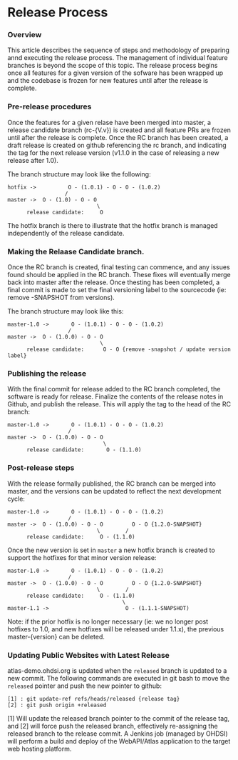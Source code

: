 # Release Process

### Overview

This article describes the sequence of steps and methodology of preparing annd executing the release process.  The management of individual feature branches is beyond the scope of this topic.  The release process begins once all features for a given version of the sofware has been wrapped up and the codebase is frozen for new features until after the release is complete.

### Pre-release procedures

Once the features for a given relase have been merged into master, a release candidate branch (rc-{V.v}) is created and all feature PRs are frozen until after the release is complete.  Once the RC branch has been created, a draft release is created on github referencing the rc branch, and indicating the tag for the next release version (v1.1.0 in the case of releasing a new release after 1.0).  

The branch structure may look like the following:

````
hotfix ->          O - (1.0.1) - O - O - (1.0.2)
                  /
master ->  O - (1.0) - O - O   
                            \  
      release candidate:     O 
````
The hotfix branch is there to illustrate that the hotfix branch is managed independently of the release candidate.

### Making the Relaase Candidate branch.

Once the RC branch is created, final testing can commence, and any issues found should be applied in the RC branch.  These fixes will eventually merge back into master after the release.  Once thesting has been completed, a final commit is made to set the final versioning label to the sourcecode (ie: remove -SNAPSHOT from versions).

The branch structure may look like this:

````
master-1.0 ->       O - (1.0.1) - O - O - (1.0.2)
                   /
master ->  O - (1.0.0) - O - O 
                             \   
      release candidate:      O - O {remove -snapshot / update version label}
````

### Publishing the release

With the final commit for release added to the RC branch completed, the software is ready for release.  Finalize the contents of the release notes in Github, and publish the release. This will apply the tag to the head of the RC branch:

````
master-1.0 ->       O - (1.0.1) - O - O - (1.0.2)
                   /
master ->  O - (1.0.0) - O - O        
                              \       
      release candidate:       O - (1.1.0) 
````

### Post-release steps

With the release formally published, the RC branch can be merged into master, and the versions can be updated to reflect the next development cycle:

````
master-1.0 ->       O - (1.0.1) - O - O - (1.0.2)
                   /
master ->  O - (1.0.0) - O - O         O - O {1.2.0-SNAPSHOT}
                            \        /
      release candidate:     O - (1.1.0)
````

Once the new version is set in `master` a new hotfix branch is created to support the hotfixes for that minor version release:

````
master-1.0 ->       O - (1.0.1) - O - O - (1.0.2)
                   /
master ->  O - (1.0.0) - O - O         O - O {1.2.0-SNAPSHOT}
                            \        /
      release candidate:     O - (1.1.0)
                                    \
master-1.1 ->                        O - (1.1.1-SNAPSHOT)
````

Note: if the prior hotfix is no longer necessary (ie: we no longer post hotfixes to 1.0, and new hotfixes will be released under 1.1.x), the previous master-{version} can be deleted.


### Updating Public Websites with Latest Release

atlas-demo.ohdsi.org is updated when the `released` branch is updated to a new commit.  The following commands are executed in git bash to move the `released` pointer and push the new pointer to github:

```
[1] : git update-ref refs/heads/released {release tag}
[2] : git push origin +released
```

[1] Will update the released branch pointer to the commit of the release tag, and [2] will force push the released branch, effectively re-assigning the released branch to the release commit.  A Jenkins job (managed by OHDSI) will perform a build and deploy of the WebAPI/Atlas application to the target web hosting platform.

